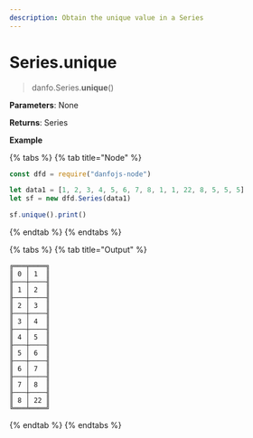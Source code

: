 ```yaml
---
description: Obtain the unique value in a Series
---
```


# Series.unique

> danfo.Series.**unique**()&#x20;

**Parameters**: None

**Returns**: Series

**Example**

{% tabs %}
{% tab title="Node" %}
```javascript
const dfd = require("danfojs-node")

let data1 = [1, 2, 3, 4, 5, 6, 7, 8, 1, 1, 22, 8, 5, 5, 5]
let sf = new dfd.Series(data1)

sf.unique().print()
```
{% endtab %}
{% endtabs %}

{% tabs %}
{% tab title="Output" %}
```
╔═══╤════╗
║ 0 │ 1  ║
╟───┼────╢
║ 1 │ 2  ║
╟───┼────╢
║ 2 │ 3  ║
╟───┼────╢
║ 3 │ 4  ║
╟───┼────╢
║ 4 │ 5  ║
╟───┼────╢
║ 5 │ 6  ║
╟───┼────╢
║ 6 │ 7  ║
╟───┼────╢
║ 7 │ 8  ║
╟───┼────╢
║ 8 │ 22 ║
╚═══╧════╝
```
{% endtab %}
{% endtabs %}
